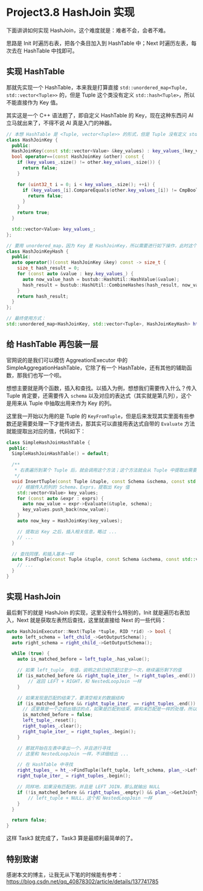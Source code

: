 # Project3.8 HashJoin 实现

下面讲讲如何实现 HashJoin，这个难度就是：难者不会，会者不难。

思路是 Init 时遍历右表，把各个条目加入到 HashTable 中；Next 时遍历左表，每次去在 HashTable 中找即可。

## 实现 HashTable

那就先实现一个 HashTable，本来我是打算直接 `std::unordered_map<Tuple, std::vector<Tuple>>` 的，但是 Tuple 这个类没有定义 `std::hash<Tuple>`，所以不能直接作为 Key 值。

其实这是一个 C++ 语法题了，即自定义 HashTable 的 Key，现在这种东西问 AI 立马就出来了，不得不说 AI 真是入门的神器。

```cpp
// 本想 HashTable 是 <Tuple, vector<Tuple>> 的形式，但是 Tuple 没有定义 std::hash，所以不能作 Key
class HashJoinKey {
  public:
  HashJoinKey(const std::vector<Value> &key_values) : key_values_(key_values) {}
  bool operator==(const HashJoinKey &other) const { 
    if (key_values_.size() != other.key_values_.size()) {
      return false;
    }

    for (uint32_t i = 0; i < key_values_.size(); ++i) {
      if (key_values_[i].CompareEquals(other.key_values_[i]) != CmpBool::CmpTrue) {
        return false;
      }
    }
    return true;
  }

  std::vector<Value> key_values_;
};

// 要用 unordered_map，因为 Key 是 HashJoinKey，所以需要进行如下操作，此时这个 HashJoinKey 才能作为 Key
class HashJoinKeyHash {
  public:
  auto operator()(const HashJoinKey &key) const -> size_t {
    size_t hash_result = 0;
    for (const auto &value : key.key_values_) {
      auto now_value_hash = bustub::HashUtil::HashValue(&value);
      hash_result = bustub::HashUtil::CombineHashes(hash_result, now_value_hash);
    }
    return hash_result;
  }
};

// 最终使用方式：
std::unordered_map<HashJoinKey, std::vector<Tuple>, HashJoinKeyHash> ht_{};
```

## 给 HashTable 再包装一层

官网说的是我们可以模仿 AggreationExecutor 中的 SimpleAggregationHashTable，它除了有一个 HashTable，还有其他的辅助函数，那我们也写一个呗。

想想主要就是两个函数，插入和查找。以插入为例，想想我们需要传入什么？传入 Tuple 肯定要，还需要传入 `schema` 以及对应的表达式（其实就是第几列），这个是用来从 Tuple 中抽取出用来作为 Key 的列。

这里我一开始以为用的是 Tuple 的 `KeyFromTuple`，但是后来发现其实里面有些参数还是需要处理一下才能传进去，那其实可以直接用表达式自带的 `Evaluate` 方法就能提取出对应的值，代码如下：

```cpp
class SimpleHashJoinHashTable {
 public:
  SimpleHashJoinHashTable() = default;

  /**
   * 右表遍历到某个 Tuple 后，就会调用这个方法；这个方法就会从 Tuple 中提取出需要的列，作为 Key 值，然后保存
   */
  void InsertTuple(const Tuple &tuple, const Schema &schema, const std::vector<AbstractExpressionRef> &exprs) {
    // 根据传入的列的 Schema、Exprs，提取出 Key 值
    std::vector<Value> key_values;
    for (const auto &expr : exprs) {
      auto now_value = expr->Evaluate(&tuple, schema);
      key_values.push_back(now_value);
    }
    auto now_key = HashJoinKey(key_values);

    // 提取出 Key 之后，插入相关信息，略过 ...
    // ...
  }

  // 查找同理，和插入基本一样
  auto FindTuple(const Tuple &tuple, const Schema &schema, const std::vector<AbstractExpressionRef> &exprs) -> std::vector<Tuple> {
    // ...
  }
}
```

## 实现 HashJoin

最后剩下的就是 HashJoin 的实现，这里没有什么特别的，Init 就是遍历右表加入，Next 就是获取左表然后查找，这里就直接给 Next 的一些代码：

```cpp
auto HashJoinExecutor::Next(Tuple *tuple, RID *rid) -> bool { 
  auto left_schema = left_child_->GetOutputSchema();
  auto right_schema = right_child_->GetOutputSchema();

  while (true) {
    auto is_matched_before = left_tuple_.has_value();

    // 如果 left_tuple_ 有值，说明之前已经匹配过至少一次，继续遍历剩下的值
    if (is_matched_before && right_tuple_iter_ != right_tuples_.end()) {
        // 返回 LEFT + RIGHT，和 NestedLoopJoin 一样
    }

    // 如果发现是匹配的结束了，要清空相关的数据结构
    if (is_matched_before && right_tuple_iter_ == right_tuples_.end()) {
      // 这里算是一个之前出错过的点，如果是匹配到结束，那和未匹配是一样的处理，所以这里要把这个标志置为 False
      is_matched_before = false;
      left_tuple_.reset();
      right_tuples_.clear();
      right_tuple_iter_ = right_tuples_.begin();
    }

    // 那就开始在左表中拿出一个，并且进行寻找
    // 这里和 NestedLoopJoin 一样，不详细给出 ...

    // 在 HashTable 中寻找
    right_tuples_ = ht_->FindTuple(left_tuple, left_schema, plan_->LeftJoinKeyExpressions());
    right_tuple_iter_ = right_tuples_.begin();

    // 同样地，如果没有匹配到，并且是 LEFT JOIN，那么就输出 NULL
    if (!is_matched_before && right_tuples_.empty() && plan_->GetJoinType() == JoinType::LEFT) {
        // left_tuple + NULL，这个和 NestedLoopJoin 一样
    }
  }

  return false;
}
```

这样 Task3 就完成了，Task3 算是最顺利最简单的了。

## 特别致谢
感谢本文的博主，让我无从下笔的时候能有参考：https://blog.csdn.net/qq_40878302/article/details/137741785